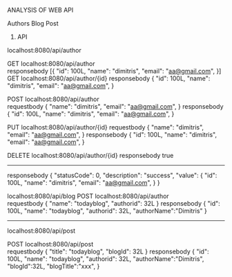 ANALYSIS OF WEB API

Authors Blog Post


1. API

localhost:8080/api/author

GET	localhost:8080/api/author  
		responsebody
		[{ 
		"id":  100L,
		"name": "dimitris",
		"email": "aa@gmail.com",
	  }]
GET localhost:8080/api/author/{id}
		responsebody
		{ 
		"id":  100L,
		"name": "dimitris",
		"email": "aa@gmail.com",
	  }

POST localhost:8080/api/author    
	requestbody 
	{ 
	  "name": "dimitris",
	  "email": "aa@gmail.com",
  }
  responsebody
		{ 
		"id":  100L,
		"name": "dimitris",
		"email": "aa@gmail.com",
	  }
  
PUT localhost:8080/api/author/{id}
requestbody 
	{ 
	  "name": "dimitris",
	  "email": "aa@gmail.com",
  }
  responsebody
		{ 
		"id":  100L,
		"name": "dimitris",
		"email": "aa@gmail.com",
	  }


DELETE localhost:8080/api/author/{id}
	responsebody
	true
	
	
-----------------------------------

responsebody
		{ 
			"statusCode": 0,
			"description": "success",
			"value":
			{ 
			"id":  100L,
			"name": "dimitris",
			"email": "aa@gmail.com",
		  }
		}	
		


localhost:8080/api/blog
POST localhost:8080/api/author    
	requestbody 
	{ 
	  "name": "todayblog",
	  "authorid": 32L
  }
  responsebody
		{ 
		"id":  100L,
		"name": "todayblog",
		"authorid": 32L,
		"authorName":"Dimitris"
	  }



-----------------------------------------------------------------

localhost:8080/api/post

POST localhost:8080/api/post    
	requestbody 
	{ 
	  "title": "todayblog",
	  "blogId": 32L
  }
  responsebody
		{ 
		"id":  100L,
		"name": "todayblog",
		"authorid": 32L,
		"authorName":"Dimitris",
		"blogId":32L,
		"blogTitle":"xxx",
	  }